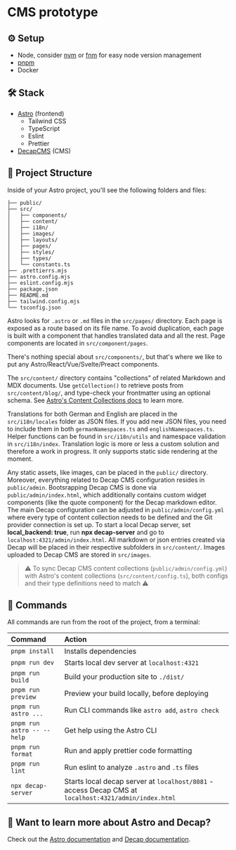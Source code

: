 # CMS prototype

## ⚙️ Setup

- Node, consider [nvm](https://github.com/nvm-sh/nvm) or [fnm](https://github.com/Schniz/fnm) for easy node version
  management
- [pnpm](https://pnpm.io/installation)
- Docker

## 🛠️ Stack

- [Astro](https://astro.build/) (frontend)
  - Tailwind CSS
  - TypeScript
  - Eslint
  - Prettier
- [DecapCMS](https://decapcms.org/) (CMS)

## 🚀 Project Structure

Inside of your Astro project, you'll see the following folders and files:

```text
├── public/
├── src/
│   ├── components/
│   ├── content/
│   ├── i18n/
│   ├── images/
│   ├── layouts/
│   ├── pages/
│   ├── styles/
│   ├── types/
│   └── constants.ts
├── .prettierrs.mjs
├── astro.config.mjs
├── eslint.config.mjs
├── package.json
├── README.md
├── tailwind.config.mjs
└── tsconfig.json
```

Astro looks for `.astro` or `.md` files in the `src/pages/` directory. Each page is exposed as a route based on its file name. To avoid duplication, each page is built with a component that handles translated data and all the rest. Page components are located in `src/component/pages`.

There's nothing special about `src/components/`, but that's where we like to put any Astro/React/Vue/Svelte/Preact components.

The `src/content/` directory contains "collections" of related Markdown and MDX documents. Use `getCollection()` to retrieve posts from `src/content/blog/`, and type-check your frontmatter using an optional schema. See [Astro's Content Collections docs](https://docs.astro.build/en/guides/content-collections/) to learn more.

Translations for both German and English are placed in the `src/i18n/locales` folder as JSON files. If you add new JSON files, you need to include them in both `germanNamespaces.ts` and `englishNamespaces.ts`. Helper functions can be found in `src/i18n/utils` and namespace validation in `src/i18n/index`. Translation logic is more or less a custom solution and therefore a work in progress. It only supports static side rendering at the moment.

Any static assets, like images, can be placed in the `public/` directory. Moreover, everything related to Decap CMS configuration resides in `public/admin`. Bootsrapping Decap CMS is done via `public/admin/index.html`, which additionally contains custom widget components (like the quote component) for the Decap markdown editor. The main Decap configuration can be adjusted in `public/admin/config.yml` where every type of content collection needs to be defined and the Git provider connection is set up. To start a local Decap server, set **local_backend: true**, run **npx decap-server** and go to `localhost:4321/admin/index.html`. All markdown or json entries created via Decap will be placed in their respective subfolders in `src/content/`. Images uploaded to Decap CMS are stored in `src/images`.

> ⚠️ To sync Decap CMS content collections (`public/admin/config.yml`) with Astro's content collections (`src/content/config.ts`), both configs and their type definitions need to match ⚠️

## 🧞 Commands

All commands are run from the root of the project, from a terminal:

| Command                    | Action                                           |
| :------------------------- | :----------------------------------------------- |
| `pnpm install`             | Installs dependencies                            |
| `pnpm run dev`             | Starts local dev server at `localhost:4321`      |
| `pnpm run build`           | Build your production site to `./dist/`          |
| `pnpm run preview`         | Preview your build locally, before deploying     |
| `pnpm run astro ...`       | Run CLI commands like `astro add`, `astro check` |
| `pnpm run astro -- --help` | Get help using the Astro CLI                     |
| `pnpm run format`          | Run and apply prettier code formatting           |
| `pnpm run lint`            | Run eslint to analyze `.astro` and `.ts` files   |
| `npx decap-server`         | Starts local decap server at `localhost/8081` - access Decap CMS at `localhost:4321/admin/index.html`  |

## 👀 Want to learn more about Astro and Decap?

Check out the [Astro documentation](https://docs.astro.build) and [Decap documentation](https://decapcms.org/docs/intro/).
